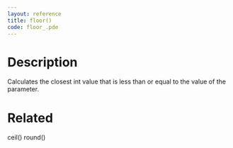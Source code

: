 ```yaml
---
layout: reference
title: floor()
code: floor_.pde
---
```


# Description

Calculates the closest int value that is less than or equal to the value of the parameter.

# Related

ceil()
round()
